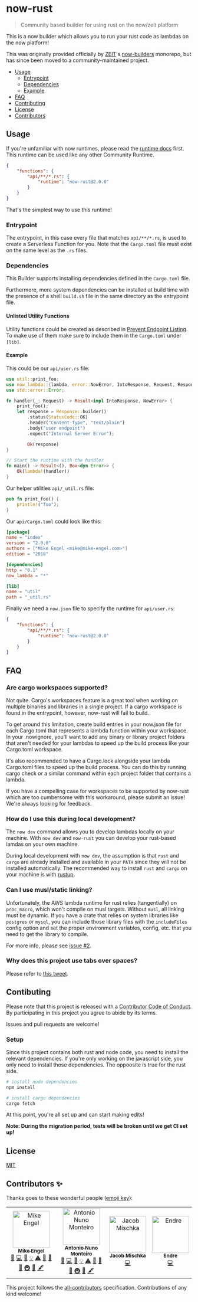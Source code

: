 # now-rust

> Community based builder for using rust on the now/zeit platform

This is a now builder which allows you to run your rust code as lambdas on the now platform!

This was originally provided officially by [ZEIT](https://zeit.co)'s [now-builders](https://github.com/zeit/now-builders) monorepo, but has since been moved to a community-maintained project.

- [Usage](#usage)
  - [Entrypoint](#entrypoint)
  - [Dependencies](#dependencies)
  - [Example](#example)
- [FAQ](#faq)
- [Contributing](#contributing)
- [License](#license)
- [Contributors](#contributors-)

## Usage

If you're unfamiliar with now runtimes, please read the [runtime docs](https://zeit.co/docs/runtimes) first. This runtime can be used like any other Community Runtime.

```json
{
	"functions": {
		"api/**/*.rs": {
			"runtime": "now-rust@2.0.0"
		}
	}
}
```

That's the simplest way to use this runtime!

### Entrypoint

The entrypoint, in this case every file that matches `api/**/*.rs`, is used to create a Serverless Function for you. Note that the `Cargo.toml` file must exist on the same level as the `.rs` files.

### Dependencies

This Builder supports installing dependencies defined in the `Cargo.toml` file.

Furthermore, more system dependencies can be installed at build time with the presence of a shell `build.sh` file in the same directory as the entrypoint file.

#### Unlisted Utility Functions

Utility functions could be created as described in [Prevent Endpoint Listing](https://zeit.co/docs/v2/serverless-functions/introduction#prevent-endpoint-listing).
To make use of them make sure to include them in the `Cargo.toml` under `[lib]`.

#### Example

This could be our `api/user.rs` file:

```rust
use util::print_foo;
use now_lambda::{lambda, error::NowError, IntoResponse, Request, Response};
use std::error::Error;

fn handler(_: Request) -> Result<impl IntoResponse, NowError> {
	print_foo();
	let response = Response::builder()
		.status(StatusCode::OK)
		.header("Content-Type", "text/plain")
		.body("user endpoint")
		.expect("Internal Server Error");

		Ok(response)
}

// Start the runtime with the handler
fn main() -> Result<(), Box<dyn Error>> {
	Ok(lambda!(handler))
}
```

Our helper utilities `api/_util.rs` file:

```rust
pub fn print_foo() {
	println!("foo");
}
```

Our `api/Cargo.toml` could look like this:

```toml
[package]
name = "index"
version = "2.0.0"
authors = ["Mike Engel <mike@mike-engel.com>"]
edition = "2018"

[dependencies]
http = "0.1"
now_lambda = "*"

[lib]
name = "util"
path = "_util.rs"
```

Finally we need a `now.json` file to specify the runtime for `api/user.rs`:

```json
{
	"functions": {
		"api/**/*.rs": {
			"runtime": "now-rust@2.0.0"
		}
	}
}
```

## FAQ

### Are cargo workspaces supported?

Not quite. Cargo's workspaces feature is a great tool when working on multiple binaries and libraries in a single project. If a cargo workspace is found in the entrypoint, however, now-rust will fail to build.

To get around this limitation, create build entries in your now.json file for each Cargo.toml that represents a lambda function within your workspace. In your .nowignore, you'll want to add any binary or library project folders that aren't needed for your lambdas to speed up the build process like your Cargo.toml workspace.

It's also recommended to have a Cargo.lock alongside your lambda Cargo.toml files to speed up the build process. You can do this by running cargo check or a similar command within each project folder that contains a lambda.

If you have a compelling case for workspaces to be supported by now-rust which are too cumbersome with this workaround, please submit an issue! We're always looking for feedback.

### How do I use this during local development?

The `now dev` command allows you to develop lambdas locally on your machine. With `now dev` and `now-rust` you can develop your rust-based lamdas on your own machine.

During local development with `now dev`, the assumption is that `rust` and `cargo` are already installed and available in your `PATH` since they will not be installed automatically. The recommended way to install `rust` and `cargo` on your machine is with [rustup](https://rustup.rs).

### Can I use musl/static linking?

Unfortunately, the AWS lambda runtime for rust relies (tangentially) on `proc_macro`, which won't compile on musl targets. Without `musl`, all linking must be dynamic. If you have a crate that relies on system libraries like `postgres` or `mysql`, you can include those library files with the `includeFiles` config option and set the proper environment variables, config, etc. that you need to get the library to compile.

For more info, please see [issue #2](https://github.com/mike-engel/now-rust/issues/2).

### Why does this project use tabs over spaces?

Please refer to [this tweet](https://twitter.com/devdevcharlie/status/1146571021564043264).

## Contibuting

Please note that this project is released with a [Contributor Code of Conduct](CODE_OF_CONDUCT.md). By participating in this project you agree to abide by its terms.

Issues and pull requests are welcome!

### Setup

Since this project contains both rust and node code, you need to install the relevant dependencies. If you're only working on the javascript side, you only need to install those dependencies. The oppoosite is true for the rust side.

```sh
# install node dependencies
npm install

# install cargo dependencies
cargo fetch
```

At this point, you're all set up and can start making edits!

**Note: During the migration period, tests will be broken until we get CI set up!**

## License

[MIT](LICENSE.md)

## Contributors ✨

Thanks goes to these wonderful people ([emoji key](https://allcontributors.org/docs/en/emoji-key)):

<!-- ALL-CONTRIBUTORS-LIST:START - Do not remove or modify this section -->
<!-- prettier-ignore -->
<table>
  <tr>
    <td align="center"><a href="https://www.mike-engel.com"><img src="https://avatars0.githubusercontent.com/u/464447?v=4" width="100px;" alt="Mike Engel"/><br /><sub><b>Mike Engel</b></sub></a><br /><a href="#question-mike-engel" title="Answering Questions">💬</a> <a href="https://github.com/Mike Engel <mike@mike-engel.com>/now-rust/commits?author=mike-engel" title="Code">💻</a> <a href="https://github.com/Mike Engel <mike@mike-engel.com>/now-rust/commits?author=mike-engel" title="Documentation">📖</a> <a href="#example-mike-engel" title="Examples">💡</a> <a href="https://github.com/Mike Engel <mike@mike-engel.com>/now-rust/commits?author=mike-engel" title="Tests">⚠️</a> <a href="#review-mike-engel" title="Reviewed Pull Requests">👀</a> <a href="#maintenance-mike-engel" title="Maintenance">🚧</a> <a href="#design-mike-engel" title="Design">🎨</a> <a href="#infra-mike-engel" title="Infrastructure (Hosting, Build-Tools, etc)">🚇</a> <a href="#ideas-mike-engel" title="Ideas, Planning, & Feedback">🤔</a> <a href="#content-mike-engel" title="Content">🖋</a></td>
    <td align="center"><a href="https://twitter.com/_anmonteiro"><img src="https://avatars2.githubusercontent.com/u/661909?v=4" width="100px;" alt="Antonio Nuno Monteiro"/><br /><sub><b>Antonio Nuno Monteiro</b></sub></a><br /><a href="#question-anmonteiro" title="Answering Questions">💬</a> <a href="https://github.com/Mike Engel <mike@mike-engel.com>/now-rust/commits?author=anmonteiro" title="Code">💻</a> <a href="https://github.com/Mike Engel <mike@mike-engel.com>/now-rust/commits?author=anmonteiro" title="Documentation">📖</a> <a href="#example-anmonteiro" title="Examples">💡</a> <a href="https://github.com/Mike Engel <mike@mike-engel.com>/now-rust/commits?author=anmonteiro" title="Tests">⚠️</a> <a href="#review-anmonteiro" title="Reviewed Pull Requests">👀</a> <a href="#maintenance-anmonteiro" title="Maintenance">🚧</a> <a href="#design-anmonteiro" title="Design">🎨</a> <a href="#infra-anmonteiro" title="Infrastructure (Hosting, Build-Tools, etc)">🚇</a> <a href="#ideas-anmonteiro" title="Ideas, Planning, & Feedback">🤔</a> <a href="#content-anmonteiro" title="Content">🖋</a></td>
    <td align="center"><a href="https://www.mischka.me"><img src="https://avatars1.githubusercontent.com/u/3939997?v=4" width="100px;" alt="Jacob Mischka"/><br /><sub><b>Jacob Mischka</b></sub></a><br /><a href="https://github.com/Mike Engel <mike@mike-engel.com>/now-rust/commits?author=jacobmischka" title="Code">💻</a></td>
    <td align="center"><a href="https://github.com/ekadas"><img src="https://avatars2.githubusercontent.com/u/5711406?v=4" width="100px;" alt="Endre"/><br /><sub><b>Endre</b></sub></a><br /><a href="https://github.com/Mike Engel <mike@mike-engel.com>/now-rust/commits?author=ekadas" title="Code">💻</a></td>
  </tr>
</table>

<!-- ALL-CONTRIBUTORS-LIST:END -->

This project follows the [all-contributors](https://github.com/all-contributors/all-contributors) specification. Contributions of any kind welcome!
